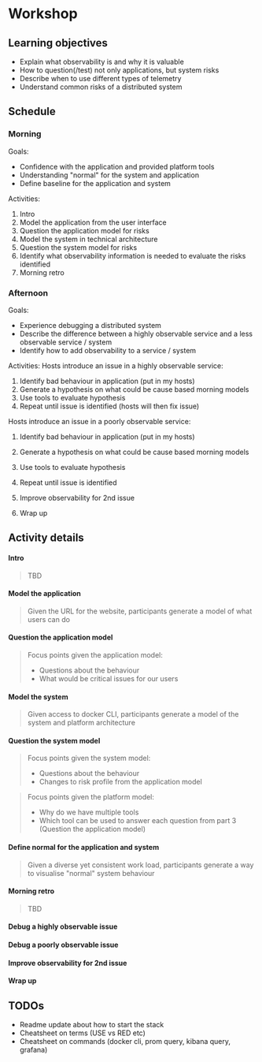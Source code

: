# Workshop

## Learning objectives

* Explain what observability is and why it is valuable
* How to question(/test) not only applications, but system risks
* Describe when to use different types of telemetry
* Understand common risks of a distributed system

## Schedule

### Morning

Goals:
* Confidence with the application and provided platform tools
* Understanding "normal" for the system and application
* Define baseline for the application and system

Activities:
1. Intro
1. Model the application from the user interface
1. Question the application model for risks
1. Model the system in technical architecture
1. Question the system model for risks
1. Identify what observability information is needed to evaluate the risks identified
1. Morning retro

### Afternoon

Goals:
* Experience debugging a distributed system
* Describe the difference between a highly observable service and a less observable service / system
* Identify how to add observability to a service / system

Activities:
Hosts introduce an issue in a highly observable service:
1. Identify bad behaviour in application (put in my hosts)
1. Generate a hypothesis on what could be cause based morning models
1. Use tools to evaluate hypothesis
1. Repeat until issue is identified
(hosts will then fix issue)

Hosts introduce an issue in a poorly observable service:
1. Identify bad behaviour in application (put in my hosts)
1. Generate a hypothesis on what could be cause based morning models
1. Use tools to evaluate hypothesis
1. Repeat until issue is identified

1. Improve observability for 2nd issue
1. Wrap up


## Activity details

#### Intro

> TBD

#### Model the application

> Given the URL for the website, participants generate a model of what users can do

#### Question the application model

> Focus points given the application model:
> * Questions about the behaviour
> * What would be critical issues for our users

#### Model the system

> Given access to docker CLI, participants generate a model of the system and platform architecture

#### Question the system model

> Focus points given the system model:
> * Questions about the behaviour
> * Changes to risk profile from the application model

> Focus points given the platform model:
> * Why do we have multiple tools
> * Which tool can be used to answer each question from part 3 (Question the application model)

#### Define normal for the application and system

> Given a diverse yet consistent work load, participants generate a way to visualise "normal" system behaviour


#### Morning retro

> TBD


#### Debug a highly observable issue


#### Debug a poorly observable issue


#### Improve observability for 2nd issue


#### Wrap up


## TODOs

* Readme update about how to start the stack
* Cheatsheet on terms (USE vs RED etc)
* Cheatsheet on commands (docker cli, prom query, kibana query, grafana)

